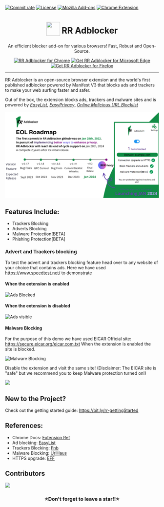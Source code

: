 [![Commit rate](https://img.shields.io/github/commit-activity/m/Rutuj-Runwal/RR-Adblocker?label=Commits)](https://github.com/Rutuj-Runwal/RR-Adblocker/commits/master)
[![License](https://img.shields.io/badge/License-GPLv3-blue.svg)](https://github.com/Rutuj-Runwal/RR-adblocker/blob/master/LICENSE)
[![Mozilla Add-ons](https://img.shields.io/amo/rating/rr-adblocker?label=Firefox)](https://addons.mozilla.org/firefox/addon/rr-adblocker/)
[![Chrome Extension](https://img.shields.io/amo/rating/rr-adblocker?label=Chrome)](https://chrome.google.com/webstore/detail/rr-adblocker/chnhdkklhnokmmcklomnlcmcdbdiaemp)

  <h1 align="center">
    <sub>
      <img  src="https://github.com/Rutuj-Runwal/RR-Adblocker/blob/main/RR_logo.png?raw=true" height="45" width="45" style="border-raduis:20%">
    </sub>
    RR Adblocker
  </h1>
  <p align="center">
    An efficient blocker add-on for various browsers! Fast, Robust and Open-Source.
  </p>

<p align="center">
<a href="https://bit.ly/rradb_chrome"><img src="https://raw.githubusercontent.com/Rutuj-Runwal/RR-Adblocker/main/assets/chrome.png" alt="RR Adblocker for Chrome"></a>
<a href="https://bit.ly/rr-adblocker_microsoft-edge"><img src="https://raw.githubusercontent.com/Rutuj-Runwal/RR-Adblocker/main/assets/edge.png" alt="Get RR Adblocker for Microsoft Edge"></a>
<a href="https://mzl.la/3BhY6C9"><img src="https://raw.githubusercontent.com/Rutuj-Runwal/RR-Adblocker/main/assets/firefox.png" alt="Get RR Adblocker for Firefox"></a> 
</p>

***

RR Adblocker is an open-source browser extension and the world's first published adblocker powered by Manifest V3 that blocks ads and trackers to make your web surfing faster and safer.

Out of the box, the extension blocks ads, trackers and malware sites and is powered by [_EasyList_](https://easylist.github.io/#easylist), [_EasyPrivacy_](https://easylist.github.io/#easyprivacy), [_Online Malicious URL Blocklist_](https://gitlab.com/curben/urlhaus-filter#urlhaus-malicious-url-blocklist)

![User iterface](https://github.com/Rutuj-Runwal/RR-Adblocker/blob/main/assets/1.png)

## Features Include:
- Trackers Blocking
- Adverts Blocking
- Malware Protection[BETA]
- Phishing Protection[BETA]


### Advert and Trackers blocking

To test the advert and trackers blocking feature head over to any website of your choice that contains ads.
Here we have used https://www.speedtest.net/ to demonstrate

#### When the extension is enabled
![Ads Blocked](https://raw.githubusercontent.com/Rutuj-Runwal/RR-Adblocker/main/assets/3.png)

#### When the extension is disabled
![Ads visible](https://raw.githubusercontent.com/Rutuj-Runwal/RR-Adblocker/main/assets/7.png)

#### Malware Blocking

For the purpose of this demo we have used EICAR Official site: https://secure.eicar.org/eicar.com.txt
When the extension is enabled the site is blocked. 

![Malware Blocking](https://raw.githubusercontent.com/Rutuj-Runwal/RR-Adblocker/main/assets/5.png)

Disable the extension and visit the same site! (Disclaimer: The EICAR site is "safe" but we recommend you to keep Malware protection turned on!)


![](https://raw.githubusercontent.com/Rutuj-Runwal/RR-Adblocker/main/assets/RR%20Github%20Preview.png)

## New to the Project? 
Check out the getting started guide: https://bit.ly/rr-gettingStarted

## References:
- Chrome Docs: [Extension Ref](https://developer.chrome.com/docs/extensions/reference/declarativeNetRequest/)
- Ad blocking: [EasyList](https://easylist.to/)
- Trackers Blocking: [Fnb](https://secure.fanboy.co.nz/)
- Malware Blocking: [UrlHaus](https://gitlab.com/curben/urlhaus-filter)
- HTTPS upgrade: [EFF](https://github.com/EFForg/https-everywhere/tree/master/docs)

## Contributors

<a href = "https://github.com/Rutuj-Runwal/RR-Adblocker/graphs/contributors">
  <img src = "https://contrib.rocks/image?repo=Rutuj-Runwal/RR-Adblocker"/>
</a>

<h3 align="center">⭐Don't forget to leave a star!!⭐</h3>

